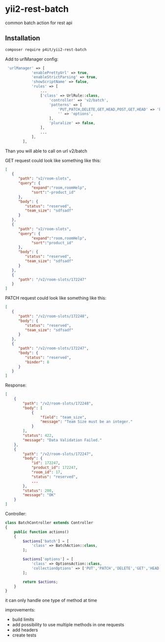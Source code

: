 # yii2-rest-batch
common batch action for rest api
## Installation

```bash
composer require p4it/yii2-rest-batch
```

Add to urlManager config:

```php
 'urlManager' => [
            'enablePrettyUrl' => true,
            'enableStrictParsing' => true,
            'showScriptName' => false,
            'rules' => [
                ...
                ['class' => UrlRule::class,
                    'controller' => 'v2/batch',
                    'patterns' => [
                        'PUT,PATCH,DELETE,GET,HEAD,POST,GET,HEAD' => 'batch',
                        '' => 'options',
                    ],
                    'pluralize' => false,
                ],
                ...
            ],
        ],
```

Than you will able to call on url v2/batch 

GET request could look like something like this:

```JSON
[
   {
      "path": "v2/room-slots",
      "query": {
      		"expand":"room,roomHelp",
      		"sort":"-product_id"
      },
      "body": {
         "status": "reserved",
         "team_size": "sdfsadf"
      }
   },
   {
      "path": "v2/room-slots",
      "query": {
      		"expand":"room,roomHelp",
      		"sort":"product_id"
      },
      "body": {
         "status": "reserved",
         "team_size": "sdfsadf"
      }
   },
   {
      "path": "/v2/room-slots/172247"
   }
]
```

PATCH request could look like something like this:

```JSON
[
   {
      "path": "/v2/room-slots/172248",
      "body": {
         "status": "reserved",
         "team_size": "sdfsadf"
      }
   },
   {
      "path": "/v2/room-slots/172247",
      "body": {
         "status": "reserved",
         "binder": 8
      }
   }
]
```

Response:

```JSON
[
    {
        "path": "/v2/room-slots/172248",
        "body": [
            {
                "field": "team_size",
                "message": "Team Size must be an integer."
            }
        ],
        "status": 422,
        "message": "Data Validation Failed."
    },
    {
        "path": "/v2/room-slots/172247",
        "body": {
            "id": 172247,
            "product_id": 172247,
            "room_id": 17,
            "status": "reserved",
            ...
        },
        "status": 200,
        "message": "OK"
    }
]
```

Controller:


```php
class BatchController extends Controller
{
    public function actions()
    {
        $actions['batch'] = [
            'class' => BatchAction::class,
        ];

        $actions['options'] = [
            'class' => OptionsAction::class,
            'collectionOptions' => ['PUT','PATCH','DELETE','GET','HEAD','POST','GET','HEAD','OPTIONS']
        ];

        return $actions;
    }
}
```

it can only handle one type of method at time

improvements:

- build limits
- add possibility to use multiple methods in one requests
- add headers
- create tests

